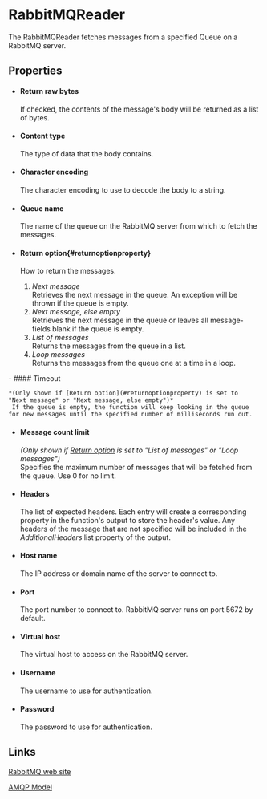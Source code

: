 RabbitMQReader
==============

The RabbitMQReader fetches messages from a specified Queue on a RabbitMQ server.

Properties
----------

-  #### Return raw bytes

    If checked, the contents of the message's body will be returned as a
    list of bytes.

-  #### Content type

    The type of data that the body contains.

-  #### Character encoding

    The character encoding to use to decode the body to a string.

-  #### Queue name

    The name of the queue on the RabbitMQ server from which to fetch the
    messages.

-  #### Return option{#returnoptionproperty}

    How to return the messages.

    1.  *Next message*  
         Retrieves the next message in the queue. An exception will be
        thrown if the queue is empty.
    2.  *Next message, else empty*  
         Retrieves the next message in the queue or leaves all
        message-fields blank if the queue is empty.
    3.  *List of messages*  
         Returns the messages from the queue in a list.
    4.  *Loop messages*  
         Returns the messages from the queue one at a time in a loop.
<p>
-  #### Timeout

    *(Only shown if [Return option](#returnoptionproperty) is set to
    "Next message" or "Next message, else empty")*  
     If the queue is empty, the function will keep looking in the queue
    for new messages until the specified number of milliseconds run out.

-  #### Message count limit

    *(Only shown if [Return option](#returnoptionproperty) is set to
    "List of messages" or "Loop messages")*  
     Specifies the maximum number of messages that will be fetched from
    the queue. Use 0 for no limit.

-  #### Headers

    The list of expected headers. Each entry will create a corresponding
    property in the function's output to store the header's value. Any
    headers of the message that are not specified will be included in
    the *AdditionalHeaders* list property of the output.

-  #### Host name

    The IP address or domain name of the server to connect to.

- #### Port

    The port number to connect to. RabbitMQ server runs on port 5672 by
    default.

- #### Virtual host

    The virtual host to access on the RabbitMQ server.

- #### Username

    The username to use for authentication.

- #### Password

    The password to use for authentication.

Links
-----

[RabbitMQ web site](http://www.rabbitmq.com)

[AMQP Model](https://www.rabbitmq.com/tutorials/amqp-concepts.html)
